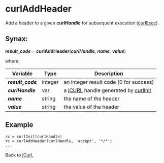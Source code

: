 # curlAddHeader

<PageHeader />

Add a header to a given ***curlHandle*** for subsequent execution ([curlExec](../curlExec/#heading)).

## Synax:

***result_code*** = **curlAddHeader**(***curlHandle***, ***name***, ***value***)

where:

| Variable | Type | Description |
|--|--|--|
***result_code*** | integer |an integer result code (0 for success)
***curlHandle*** | var | a [jCURL](../../jcurl) handle generated by [curlInit](../curlInit)
***name*** | string |the name of the header
***value*** | string |the value of the header

## Example

```
rc = curlInit(curlHandle)
rc = curlAddHeader(curlHandle, 'accept', '*/*')
...
```

Back to [jCurl.](./../README.md)
